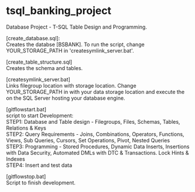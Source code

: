 # tsql_banking_project
Database Project - T-SQL Table Design and Programming.</br>

<p>
 [create_database.sql]:</br>
Creates the databse [BSBANK]. To run the script, change YOUR_STORAGE_PATH in 'createsymlink_server.bat'.</br>
 </p>
<p>
[create_table_structure.sql]</br>
Creates the schema and tables.
</p>
<p>
[createsymlink_server.bat]</br>
Links filegroup location with storage location. Change YOUR_STORAGE_PATH in with your data storage location and execute the on the SQL Server hosting your database engine.
</p>
<p>
[gitflowstart.bat]</br>
script to start Development:</br>
STEP1: Database and Table design - Filegroups, Files, Schemas, Tables, Relations & Keys</br>
STEP2: Query Requirements - Joins, Combinations, Operators, Functions, Views, Sub Queries, Cursors, Set Operations, Pivot, Nested Queries</br>
STEP3: Programming  - Stored Procedures, Dynamic Data Inserts, Insertions with Data Security, Automated DMLs with DTC & Transactions. Lock Hints & Indexes</br>
STEP4: Insert and test data</br>
</p>
<p>
[gitflowstop.bat]</br>
Script to finish development.
</p>
